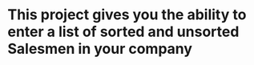 # This project gives you the ability to enter a list of sorted and unsorted Salesmen in your company
